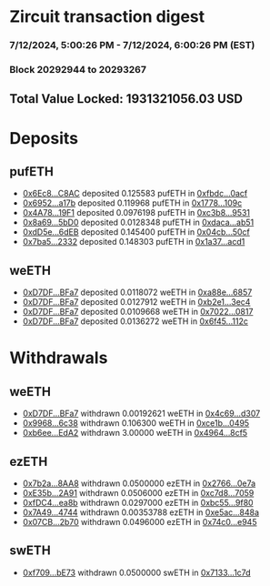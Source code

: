 # Zircuit transaction digest
### 7/12/2024, 5:00:26 PM - 7/12/2024, 6:00:26 PM (EST)
### Block 20292944 to 20293267

## Total Value Locked: 1931321056.03 USD

# Deposits
## pufETH
- [0x6Ec8...C8AC](https://etherscan.io/address/0x6Ec8e79C6aE748907c46B375Ef4A41EF8414C8AC) deposited 0.125583 pufETH in [0xfbdc...0acf](https://etherscan.io/tx/0x6Ec8e79C6aE748907c46B375Ef4A41EF8414C8AC)
- [0x6952...a17b](https://etherscan.io/address/0x6952242AacEFb200B2c8F4c1AcB9199Fc44ca17b) deposited 0.119968 pufETH in [0x1778...109c](https://etherscan.io/tx/0x6952242AacEFb200B2c8F4c1AcB9199Fc44ca17b)
- [0x4A78...19F1](https://etherscan.io/address/0x4A78A90fa352C4839AF73A8D90785938eDbf19F1) deposited 0.0976198 pufETH in [0xc3b8...9531](https://etherscan.io/tx/0x4A78A90fa352C4839AF73A8D90785938eDbf19F1)
- [0x8a69...5bD0](https://etherscan.io/address/0x8a694b8dF4B5F995E1a1b17092891Dd73cAE5bD0) deposited 0.0128348 pufETH in [0xdaca...ab51](https://etherscan.io/tx/0x8a694b8dF4B5F995E1a1b17092891Dd73cAE5bD0)
- [0xdD5e...6dEB](https://etherscan.io/address/0xdD5e70Be941e560bD6dB04012F6b58acaDa86dEB) deposited 0.145400 pufETH in [0x04cb...50cf](https://etherscan.io/tx/0xdD5e70Be941e560bD6dB04012F6b58acaDa86dEB)
- [0x7ba5...2332](https://etherscan.io/address/0x7ba5c5bc5C9c27226fb5517930747F075C9a2332) deposited 0.148303 pufETH in [0x1a37...acd1](https://etherscan.io/tx/0x7ba5c5bc5C9c27226fb5517930747F075C9a2332)
## weETH
- [0xD7DF...BFa7](https://etherscan.io/address/0xD7DF7E085214743530afF339aFC420c7c720BFa7) deposited 0.0118072 weETH in [0xa88e...6857](https://etherscan.io/tx/0xD7DF7E085214743530afF339aFC420c7c720BFa7)
- [0xD7DF...BFa7](https://etherscan.io/address/0xD7DF7E085214743530afF339aFC420c7c720BFa7) deposited 0.0127912 weETH in [0xb2e1...3ec4](https://etherscan.io/tx/0xD7DF7E085214743530afF339aFC420c7c720BFa7)
- [0xD7DF...BFa7](https://etherscan.io/address/0xD7DF7E085214743530afF339aFC420c7c720BFa7) deposited 0.0109668 weETH in [0x7022...0817](https://etherscan.io/tx/0xD7DF7E085214743530afF339aFC420c7c720BFa7)
- [0xD7DF...BFa7](https://etherscan.io/address/0xD7DF7E085214743530afF339aFC420c7c720BFa7) deposited 0.0136272 weETH in [0x6f45...112c](https://etherscan.io/tx/0xD7DF7E085214743530afF339aFC420c7c720BFa7)
# Withdrawals
## weETH
- [0xD7DF...BFa7](https://etherscan.io/address/0xD7DF7E085214743530afF339aFC420c7c720BFa7) withdrawn 0.00192621 weETH in [0x4c69...d307](https://etherscan.io/tx/0xD7DF7E085214743530afF339aFC420c7c720BFa7)
- [0x9968...6c38](https://etherscan.io/address/0x9968BD34064057FA7458fB462924FdEDd0366c38) withdrawn 0.106300 weETH in [0xce1b...0495](https://etherscan.io/tx/0x9968BD34064057FA7458fB462924FdEDd0366c38)
- [0xb6ee...EdA2](https://etherscan.io/address/0xb6ee91759e590aAF76d097B5b79636BBc81dEdA2) withdrawn 3.00000 weETH in [0x4964...8cf5](https://etherscan.io/tx/0xb6ee91759e590aAF76d097B5b79636BBc81dEdA2)
## ezETH
- [0x7b2a...8AA8](https://etherscan.io/address/0x7b2aEF922CaCE6Ed4b0bA971aAE24B6876518AA8) withdrawn 0.0500000 ezETH in [0x2766...0e7a](https://etherscan.io/tx/0x7b2aEF922CaCE6Ed4b0bA971aAE24B6876518AA8)
- [0xE35b...2A91](https://etherscan.io/address/0xE35b251CE5Af4142f9154998db86B6F17BA32A91) withdrawn 0.0506000 ezETH in [0xc7d8...7059](https://etherscan.io/tx/0xE35b251CE5Af4142f9154998db86B6F17BA32A91)
- [0xfDC4...ea8b](https://etherscan.io/address/0xfDC4382d72e979696981F32D89888509dE44ea8b) withdrawn 0.0297000 ezETH in [0xbc55...9f80](https://etherscan.io/tx/0xfDC4382d72e979696981F32D89888509dE44ea8b)
- [0x7A49...4744](https://etherscan.io/address/0x7A493Be5c2ce014cD049Bf178a1ac0Db1B434744) withdrawn 0.00353788 ezETH in [0xe5ac...848a](https://etherscan.io/tx/0x7A493Be5c2ce014cD049Bf178a1ac0Db1B434744)
- [0x07CB...2b70](https://etherscan.io/address/0x07CBFa94aFC608a33aee6aD799d1b74D05612b70) withdrawn 0.0496000 ezETH in [0x74c0...e945](https://etherscan.io/tx/0x07CBFa94aFC608a33aee6aD799d1b74D05612b70)
## swETH
- [0xf709...bE73](https://etherscan.io/address/0xf709F8dd3D7460596a13D063ab495EeB9729bE73) withdrawn 0.0500000 swETH in [0x7133...1c7d](https://etherscan.io/tx/0xf709F8dd3D7460596a13D063ab495EeB9729bE73)
